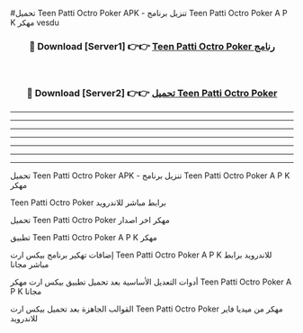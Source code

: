 #تحميل Teen Patti Octro Poker  APK - تنزيل برنامج Teen Patti Octro Poker  A P K مهكر vesdu 



<div align="center">
<h3>🔴 Download [Server1] 👉👉 <a href="https://apkdownload10.web.app/?title=Teen Patti Octro Poker ">Teen Patti Octro Poker  رنامج</a></h3><br>

<h3>🔴 Download [Server2] 👉👉 <a href="https://apkdownload10.web.app/?title=Teen Patti Octro Poker ">تحميل Teen Patti Octro Poker  </a></h3>
</div>


----------------------------------------------------------

----------------------------------------------------------

----------------------------------------------------------

----------------------------------------------------------

----------------------------------------------------------

----------------------------------------------------------

----------------------------------------------------------

تحميل Teen Patti Octro Poker  APK - تنزيل برنامج Teen Patti Octro Poker  A P K مهكر

Teen Patti Octro Poker  برابط مباشر للاندرويد

تحميل Teen Patti Octro Poker  مهكر اخر اصدار

تطبيق Teen Patti Octro Poker  A P K مهكر

إضافات تهكير برنامج بيكس ارت Teen Patti Octro Poker  A P K للاندرويد برابط مباشر مجانا

أدوات التعديل الأساسية بعد تحميل تطبيق بيكس ارت مهكر Teen Patti Octro Poker  A P K مجانا

القوالب الجاهزة بعد تحميل بيكس ارت Teen Patti Octro Poker  مهكر من ميديا فاير للاندرويد


